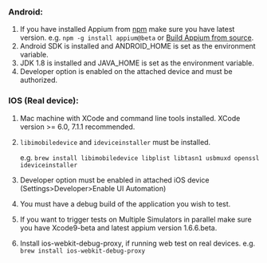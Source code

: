 ### Android:
1. If you have installed Appium from [npm](https://www.npmjs.com/package/appium) make sure you have latest version.
    e.g. `npm -g install appium@beta` or [Build Appium from source](https://discuss.appium.io/t/appium-1-5-beta-release/6058/35).
2. Android SDK is installed and ANDROID_HOME is set as the environment variable.
3. JDK 1.8 is installed and JAVA_HOME is set as the environment variable.
4. Developer option is enabled on the attached device and must be authorized.

### IOS (Real device):
1. Mac machine with XCode and command line tools installed. XCode version >= 6.0, 7.1.1 recommended.
2. `libimobiledevice` and `ideviceinstaller` must be installed.

    e.g. `brew install libimobiledevice libplist libtasn1 usbmuxd openssl ideviceinstaller`
3. Developer option must be enabled in attached iOS device (Settings>Developer>Enable UI Automation)
4. You must have a debug build of the application you wish to test.
5. If you want to trigger tests on Multiple Simulators in parallel make sure you have Xcode9-beta and latest appium version 1.6.6.beta.
6. Install ios-webkit-debug-proxy, if running web test on real devices.
   e.g. `brew install ios-webkit-debug-proxy
 `